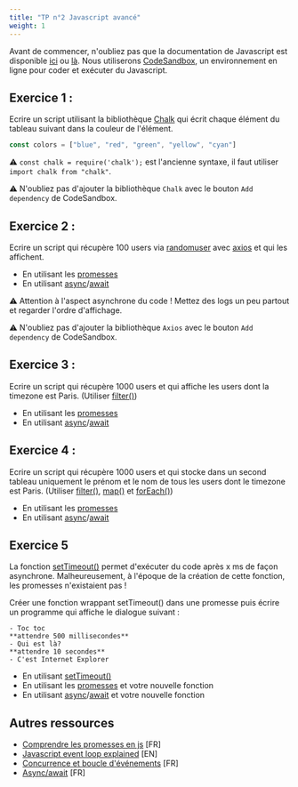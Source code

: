 ```yaml
---
title: "TP n°2 Javascript avancé"
weight: 1
---
```


Avant de commencer, n'oubliez pas que la documentation de Javascript est disponible [ici](https://developer.mozilla.org/fr/docs/Web/JavaScript) ou [là](https://www.w3schools.com/js/default.asp). Nous utiliserons [CodeSandbox](https://codesandbox.io/s/vanilla), un environnement en ligne pour coder et exécuter du Javascript.

## Exercice 1 : 

Ecrire un script utilisant la bibliothèque [Chalk](https://github.com/chalk/chalk#usage) qui écrit chaque élément du tableau suivant dans la couleur de l'élément.

```javascript
const colors = ["blue", "red", "green", "yellow", "cyan"]
```

⚠️ `const chalk = require('chalk');` est l'ancienne syntaxe, il faut utiliser `import chalk from "chalk"`. 

⚠️ N'oubliez pas d'ajouter la bibliothèque `Chalk` avec le bouton `Add dependency` de CodeSandbox.

## Exercice 2 :

Ecrire un script qui récupère 100 users via [randomuser](https://randomuser.me/api/?results=100) avec [axios](https://github.com/axios/axios#example) et qui les affichent.

 * En utilisant les [promesses](https://developer.mozilla.org/fr/docs/Web/JavaScript/Guide/Utiliser_les_promesses)
 * En utilisant [async](https://developer.mozilla.org/fr/docs/Web/JavaScript/Reference/Instructions/async_function)/[await](https://developer.mozilla.org/fr/docs/Web/JavaScript/Reference/Op%C3%A9rateurs/await)

⚠️ Attention à l'aspect asynchrone du code ! Mettez des logs un peu partout et regarder l'ordre d'affichage. 

⚠️ N'oubliez pas d'ajouter la bibliothèque `Axios` avec le bouton `Add dependency` de CodeSandbox.

## Exercice 3 :

Ecrire un script qui récupère 1000 users et qui affiche les users dont la timezone est Paris. (Utiliser [filter()](https://developer.mozilla.org/fr/docs/Web/JavaScript/Reference/Objets_globaux/Array/filter))

 * En utilisant les [promesses](https://developer.mozilla.org/fr/docs/Web/JavaScript/Guide/Utiliser_les_promesses)
 * En utilisant [async](https://developer.mozilla.org/fr/docs/Web/JavaScript/Reference/Instructions/async_function)/[await](https://developer.mozilla.org/fr/docs/Web/JavaScript/Reference/Op%C3%A9rateurs/await)


## Exercice 4 :

Ecrire un script qui récupère 1000 users et qui stocke dans un second tableau uniquement le prénom et le nom de tous les users dont le timezone est Paris. (Utiliser [filter()](https://developer.mozilla.org/fr/docs/Web/JavaScript/Reference/Objets_globaux/Array/filter), [map()](https://developer.mozilla.org/fr/docs/Web/JavaScript/Reference/Objets_globaux/Array/map) et [forEach()](https://developer.mozilla.org/fr/docs/Web/JavaScript/Reference/Objets_globaux/Array/forEach))

 * En utilisant les [promesses](https://developer.mozilla.org/fr/docs/Web/JavaScript/Guide/Utiliser_les_promesses)
 * En utilisant [async](https://developer.mozilla.org/fr/docs/Web/JavaScript/Reference/Instructions/async_function)/[await](https://developer.mozilla.org/fr/docs/Web/JavaScript/Reference/Op%C3%A9rateurs/await)

## Exercice 5

La fonction [setTimeout()](https://developer.mozilla.org/fr/docs/Web/API/WindowOrWorkerGlobalScope/setTimeout) permet d'exécuter du code après x ms de façon asynchrone. Malheureusement, à l'époque de la création de cette fonction, les promesses n'existaient pas ! 

Créer une fonction wrappant setTimeout() dans une promesse puis écrire un programme qui affiche le dialogue suivant :
```
- Toc toc
**attendre 500 millisecondes**
- Qui est là?
**attendre 10 secondes**
- C'est Internet Explorer
```

 * En utilisant [setTimeout()](https://developer.mozilla.org/fr/docs/Web/API/WindowOrWorkerGlobalScope/setTimeout)
 * En utilisant les [promesses](https://developer.mozilla.org/fr/docs/Web/JavaScript/Guide/Utiliser_les_promesses) et votre nouvelle fonction
 * En utilisant [async](https://developer.mozilla.org/fr/docs/Web/JavaScript/Reference/Instructions/async_function)/[await](https://developer.mozilla.org/fr/docs/Web/JavaScript/Reference/Op%C3%A9rateurs/await) et votre nouvelle fonction

## Autres ressources

 * [Comprendre les promesses en js](https://frank.taillandier.me/2017/03/23/comprendre-les-promesses-en-javascript/) [FR]
 * [Javascript event loop explained](https://blog.carbonfive.com/2013/10/27/the-javascript-event-loop-explained/) [EN]
 * [Concurrence et boucle d'événements](https://developer.mozilla.org/fr/docs/Web/JavaScript/Concurrence_et_boucle_des_%C3%A9v%C3%A9nements) [FR]
 * [Async/await](https://blog.xebia.fr/2017/11/14/asyncawait-une-meilleure-facon-de-faire-de-lasynchronisme-en-javascript/) [FR]
